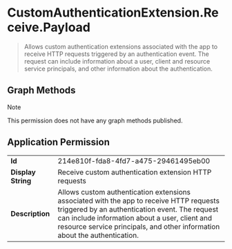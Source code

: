 # CustomAuthenticationExtension.Receive.Payload

> Allows custom authentication extensions associated with the app to receive HTTP requests triggered by an authentication event. The request can include information about a user, client and resource service principals, and other information about the authentication.
## Graph Methods

> [!NOTE]
> This permission does not have any graph methods published.

## Application Permission
|||
|-|-|
|**Id**|214e810f-fda8-4fd7-a475-29461495eb00|
|**Display String**|Receive custom authentication extension HTTP requests|
|**Description**|Allows custom authentication extensions associated with the app to receive HTTP requests triggered by an authentication event. The request can include information about a user, client and resource service principals, and other information about the authentication.|
